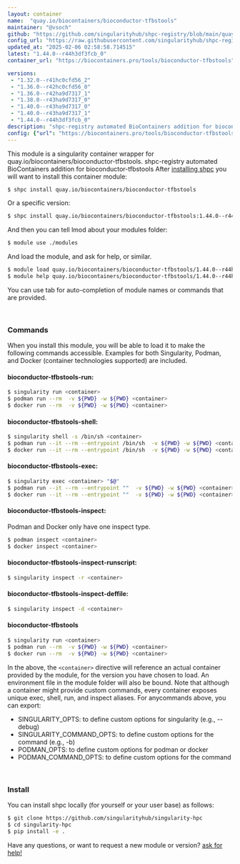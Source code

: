 ```yaml
---
layout: container
name:  "quay.io/biocontainers/bioconductor-tfbstools"
maintainer: "@vsoch"
github: "https://github.com/singularityhub/shpc-registry/blob/main/quay.io/biocontainers/bioconductor-tfbstools/container.yaml"
config_url: "https://raw.githubusercontent.com/singularityhub/shpc-registry/main/quay.io/biocontainers/bioconductor-tfbstools/container.yaml"
updated_at: "2025-02-06 02:58:58.714515"
latest: "1.44.0--r44h3df3fcb_0"
container_url: "https://biocontainers.pro/tools/bioconductor-tfbstools"

versions:
 - "1.32.0--r41hc0cfd56_2"
 - "1.36.0--r42hc0cfd56_0"
 - "1.36.0--r42ha9d7317_1"
 - "1.38.0--r43ha9d7317_0"
 - "1.40.0--r43ha9d7317_0"
 - "1.40.0--r43ha9d7317_1"
 - "1.44.0--r44h3df3fcb_0"
description: "shpc-registry automated BioContainers addition for bioconductor-tfbstools"
config: {"url": "https://biocontainers.pro/tools/bioconductor-tfbstools", "maintainer": "@vsoch", "description": "shpc-registry automated BioContainers addition for bioconductor-tfbstools", "latest": {"1.44.0--r44h3df3fcb_0": "sha256:b1dc2a6d6fc9f4549c896faf87ac19257dcb8bc39b4600a090cbca6c4d5b5124"}, "tags": {"1.32.0--r41hc0cfd56_2": "sha256:7b14058c71f3b8e599e2e44fafe43827f89e8b77a073af14d301bb3039bb8fd6", "1.36.0--r42hc0cfd56_0": "sha256:9135ff6d48db4f7faf3a7f7a5e7c72d32d2611ba6f19d821e1bbf47b17b1363a", "1.36.0--r42ha9d7317_1": "sha256:81f47222b23fcbd9dd5a3613d03998e997990287a4037c3f51ecd823f77c7456", "1.38.0--r43ha9d7317_0": "sha256:c4286af2167eb22bd5ffaa1a6972e0d2d92025c2007ca4ac1a0243c2996531ad", "1.40.0--r43ha9d7317_0": "sha256:e3ab64e301f7a6bc13a59e9b93fd18f35c18a01736f3e37b8bc86f8e4a586f26", "1.40.0--r43ha9d7317_1": "sha256:9412260c85cf56def46cd80d8f16afdb5227c04fdaf7a63160d160940ad5c14d", "1.44.0--r44h3df3fcb_0": "sha256:b1dc2a6d6fc9f4549c896faf87ac19257dcb8bc39b4600a090cbca6c4d5b5124"}, "docker": "quay.io/biocontainers/bioconductor-tfbstools"}
---
```


This module is a singularity container wrapper for quay.io/biocontainers/bioconductor-tfbstools.
shpc-registry automated BioContainers addition for bioconductor-tfbstools
After [installing shpc](#install) you will want to install this container module:


```bash
$ shpc install quay.io/biocontainers/bioconductor-tfbstools
```

Or a specific version:

```bash
$ shpc install quay.io/biocontainers/bioconductor-tfbstools:1.44.0--r44h3df3fcb_0
```

And then you can tell lmod about your modules folder:

```bash
$ module use ./modules
```

And load the module, and ask for help, or similar.

```bash
$ module load quay.io/biocontainers/bioconductor-tfbstools/1.44.0--r44h3df3fcb_0
$ module help quay.io/biocontainers/bioconductor-tfbstools/1.44.0--r44h3df3fcb_0
```

You can use tab for auto-completion of module names or commands that are provided.

<br>

### Commands

When you install this module, you will be able to load it to make the following commands accessible.
Examples for both Singularity, Podman, and Docker (container technologies supported) are included.

#### bioconductor-tfbstools-run:

```bash
$ singularity run <container>
$ podman run --rm  -v ${PWD} -w ${PWD} <container>
$ docker run --rm  -v ${PWD} -w ${PWD} <container>
```

#### bioconductor-tfbstools-shell:

```bash
$ singularity shell -s /bin/sh <container>
$ podman run --it --rm --entrypoint /bin/sh  -v ${PWD} -w ${PWD} <container>
$ docker run --it --rm --entrypoint /bin/sh  -v ${PWD} -w ${PWD} <container>
```

#### bioconductor-tfbstools-exec:

```bash
$ singularity exec <container> "$@"
$ podman run --it --rm --entrypoint ""  -v ${PWD} -w ${PWD} <container> "$@"
$ docker run --it --rm --entrypoint ""  -v ${PWD} -w ${PWD} <container> "$@"
```

#### bioconductor-tfbstools-inspect:

Podman and Docker only have one inspect type.

```bash
$ podman inspect <container>
$ docker inspect <container>
```

#### bioconductor-tfbstools-inspect-runscript:

```bash
$ singularity inspect -r <container>
```

#### bioconductor-tfbstools-inspect-deffile:

```bash
$ singularity inspect -d <container>
```



#### bioconductor-tfbstools

```bash
$ singularity run <container>
$ podman run --rm  -v ${PWD} -w ${PWD} <container>
$ docker run --rm  -v ${PWD} -w ${PWD} <container>
```


In the above, the `<container>` directive will reference an actual container provided
by the module, for the version you have chosen to load. An environment file in the
module folder will also be bound. Note that although a container
might provide custom commands, every container exposes unique exec, shell, run, and
inspect aliases. For anycommands above, you can export:

 - SINGULARITY_OPTS: to define custom options for singularity (e.g., --debug)
 - SINGULARITY_COMMAND_OPTS: to define custom options for the command (e.g., -b)
 - PODMAN_OPTS: to define custom options for podman or docker
 - PODMAN_COMMAND_OPTS: to define custom options for the command

<br>

### Install

You can install shpc locally (for yourself or your user base) as follows:

```bash
$ git clone https://github.com/singularityhub/singularity-hpc
$ cd singularity-hpc
$ pip install -e .
```

Have any questions, or want to request a new module or version? [ask for help!](https://github.com/singularityhub/singularity-hpc/issues)